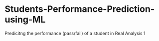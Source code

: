 # Students-Performance-Prediction-using-ML
Predicitng the performance (pass/fail) of a student in Real Analysis 1
